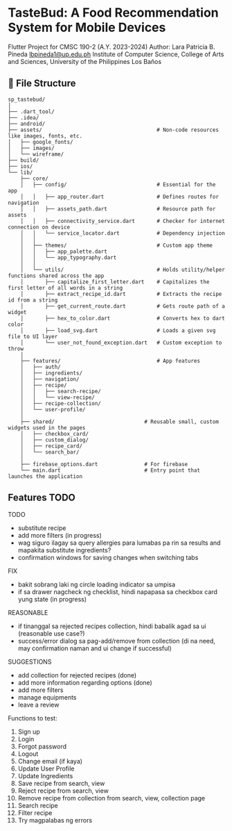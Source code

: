 # TasteBud: A Food Recommendation System for Mobile Devices

Flutter Project for CMSC 190-2 (A.Y. 2023-2024)
Author: Lara Patricia B. Pineda
lbpineda1@up.edu.ph
Institute of Computer Science,
College of Arts and Sciences,
University of the Philippines Los Baños

## 📌 File Structure
```
sp_tastebud/
│
├── .dart_tool/
├── .idea/
├── android/
├── assets/                                     # Non-code resources like images, fonts, etc.
│   ├── google_fonts/
│   ├── images/
│   └── wireframe/
├── build/
├── ios/
└── lib/
    ├── core/
    │   ├── config/                             # Essential for the app
    │   │   ├── app_router.dart                 # Defines routes for navigation
    │   │   ├── assets_path.dart                # Resource path for assets
    │   │   ├── connectivity_service.dart       # Checker for internet connection on device
    │   │   └── service_locator.dart            # Dependency injection
    │   │
    │   ├── themes/                             # Custom app theme
    │   │   ├── app_palette.dart
    │   │   └── app_typography.dart
    │   │
    │   └── utils/                              # Holds utility/helper functions shared across the app
    │       ├── capitalize_first_letter.dart    # Capitalizes the first letter of all words in a string
    │       ├── extract_recipe_id.dart          # Extracts the recipe id from a string
    │       ├── get_current_route.dart          # Gets route path of a widget
    │       ├── hex_to_color.dart               # Converts hex to dart color
    │       ├── load_svg.dart                   # Loads a given svg file to UI layer
    │       └── user_not_found_exception.dart   # Custom exception to throw
    │
    ├── features/                               # App features
    │   ├── auth/
    │   ├── ingredients/
    │   ├── navigation/
    │   ├── recipe/
    │   │   ├── search-recipe/
    │   │   └── view-recipe/
    │   ├── recipe-collection/
    │   └── user-profile/
    │
    ├── shared/                             # Reusable small, custom widgets used in the pages
    │   ├── checkbox_card/
    │   ├── custom_dialog/
    │   ├── recipe_card/
    │   └── search_bar/
    │
    ├── firebase_options.dart               # For firebase
    └── main.dart                           # Entry point that launches the application
```

## Features TODO

TODO
-   substitute recipe
-   add more filters (in progress)
-   wag siguro ilagay sa query allergies para lumabas pa rin sa results and mapakita substitute ingredients?
-   confirmation windows for saving changes when switching tabs

FIX
-   bakit sobrang laki ng circle loading indicator sa umpisa
-   if sa drawer nagcheck ng checklist, hindi napapasa sa checkbox card yung state (in progress)

REASONABLE
-   if tinanggal sa rejected recipes collection, hindi babalik agad sa ui (reasonable use case?)
-   success/error dialog sa pag-add/remove from collection (di na need, may confirmation naman and ui change if successful)

SUGGESTIONS
-   add collection for rejected recipes (done)
-   add more information regarding options (done)
-   add more filters
-   manage equipments
-   leave a review


Functions to test:
1. Sign up
2. Login
3. Forgot password
4. Logout
5. Change email (if kaya)
6. Update User Profile
7. Update Ingredients
8. Save recipe from search, view
9. Reject recipe from search, view
10. Remove recipe from collection from search, view, collection page
11. Search recipe
12. Filter recipe
13. Try magpalabas ng errors